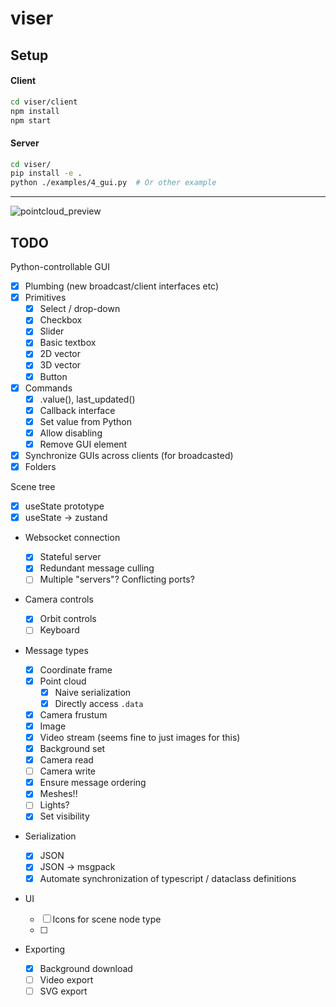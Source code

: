 # viser


## Setup


#### Client
```bash
cd viser/client
npm install
npm start
```

#### Server

```bash
cd viser/
pip install -e .
python ./examples/4_gui.py  # Or other example
```

---

![pointcloud_preview](./viser.png)

## TODO

Python-controllable GUI

- [x] Plumbing (new broadcast/client interfaces etc)
- [x] Primitives
  - [x] Select / drop-down
  - [x] Checkbox
  - [x] Slider
  - [x] Basic textbox
  - [x] 2D vector
  - [x] 3D vector
  - [x] Button
- [x] Commands
  - [x] .value(), last_updated()
  - [x] Callback interface
  - [x] Set value from Python
  - [x] Allow disabling
  - [x] Remove GUI element
- [x] Synchronize GUIs across clients (for broadcasted)
- [x] Folders

Scene tree

- [x] useState prototype
- [x] useState -> zustand

- Websocket connection

  - [x] Stateful server
  - [x] Redundant message culling
  - [ ] Multiple "servers"? Conflicting ports?

- Camera controls

  - [x] Orbit controls
  - [ ] Keyboard

- Message types

  - [x] Coordinate frame
  - [x] Point cloud
    - [x] Naive serialization
    - [x] Directly access `.data`
  - [x] Camera frustum
  - [x] Image
  - [x] Video stream (seems fine to just images for this)
  - [x] Background set
  - [x] Camera read
  - [ ] Camera write
  - [x] Ensure message ordering
  - [x] Meshes!!
  - [ ] Lights?
  - [x] Set visibility

- Serialization

  - [x] JSON
  - [x] JSON -> msgpack
  - [x] Automate synchronization of typescript / dataclass definitions

- UI

  - [ ] Icons for scene node type
  - [ ] 

- Exporting
  - [x] Background download
  - [ ] Video export
  - [ ] SVG export
